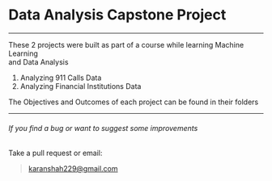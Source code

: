 # Data Analysis Capstone Project

---

These 2 projects were built as part of a course while learning Machine Learning   
and Data Analysis

1. Analyzing 911 Calls Data
2. Analyzing Financial Institutions Data

The Objectives and Outcomes of each project can be found in their folders

---

###### If you find a bug or want to suggest some improvements
Take a pull request or email:
> karanshah229@gmail.com